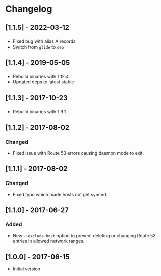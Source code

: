 # Changelog

## [1.1.5] - 2022-03-12
###
- Fixed bug with alias A records
- Switch from `glide` to `dep`

## [1.1.4] - 2019-05-05
###
- Rebuild binaries with 1.12.4
- Updated deps to latest stable

## [1.1.3] - 2017-10-23
###
- Rebuild binaries with 1.9.1

## [1.1.2] - 2017-08-02
### Changed
- Fixed issue with Route 53 errors causing daemon mode to exit.

## [1.1.1] - 2017-08-02
### Changed
- Fixed typo which made hosts not get synced.

## [1.1.0] - 2017-06-27
### Added
- New `--exclude-host` option to prevent deleting or changing Route 53 entries
  in allowed network ranges.

## [1.0.0] - 2017-06-15
- Initial version
